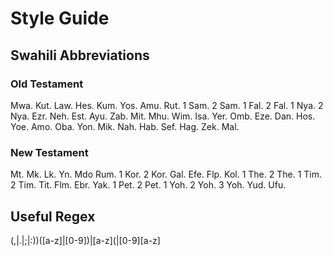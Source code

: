 # Style Guide

## Swahili Abbreviations

### Old Testament

Mwa.
Kut.
Law.
Hes.
Kum.
Yos.
Amu.
Rut.
1 Sam.
2 Sam.
1 Fal.
2 Fal.
1 Nya.
2 Nya.
Ezr.
Neh.
Est.
Ayu.
Zab.
Mit.
Mhu.
Wim.
Isa.
Yer.
Omb.
Eze.
Dan.
Hos.
Yoe.
Amo.
Oba.
Yon.
Mik.
Nah.
Hab.
Sef.
Hag.
Zek.
Mal.

### New Testament

Mt.
Mk.
Lk.
Yn.
Mdo
Rum.
1 Kor.
2 Kor.
Gal.
Efe.
Flp.
Kol.
1 The.
2 The.
1 Tim.
2 Tim.
Tit.
Flm.
Ebr.
Yak.
1 Pet.
2 Pet.
1 Yoh.
2 Yoh.
3 Yoh.
Yud.
Ufu.

## Useful Regex

(,|\.|;|:\))([a-z]|[0-9])|[a-z]\(|[0-9][a-z]
